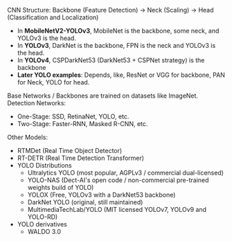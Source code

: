 CNN Structure: Backbone (Feature Detection) -> Neck (Scaling) -> Head (Classification and Localization)

- In **MobileNetV2-YOLOv3**, MobileNet is the backbone, some neck, and YOLOv3 is the head.
- In **YOLOv3**, DarkNet is the backbone, FPN is the neck and YOLOv3 is the head.
- In **YOLOv4**, CSPDarkNet53 (DarkNet53 + CSPNet strategy) is the backbone
- **Later YOLO examples**: Depends, like, ResNet or VGG for backbone, PAN for Neck, YOLO for head.

Base Networks / Backbones are trained on datasets like ImageNet.
Detection Networks:
- One-Stage: SSD, RetinaNet, YOLO, etc.
- Two-Stage: Faster-RNN, Masked R-CNN, etc.

Other Models:
- RTMDet (Real Time Object Detector)
- RT-DETR (Real Time Detection Transformer)
- YOLO Distributions
	- Ultralytics YOLO (most popular, AGPLv3 / commercial dual-licensed)
	- YOLO-NAS (Dect-AI's open code / non-commercial pre-trained weights build of YOLO)
	- YOLOX (Free, YOLOv3 with a DarkNet53 backbone)
	- DarkNet YOLO (original, still maintained)
	- MultimediaTechLab/YOLO (MIT licensed YOLOv7, YOLOv9 and YOLO-RD)
- YOLO derivatives
	- WALDO 3.0